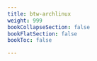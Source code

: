 ```yaml
---
title: btw-archlinux
weight: 999
bookCollapseSection: false
bookFlatSection: false
bookToc: false

---
```

